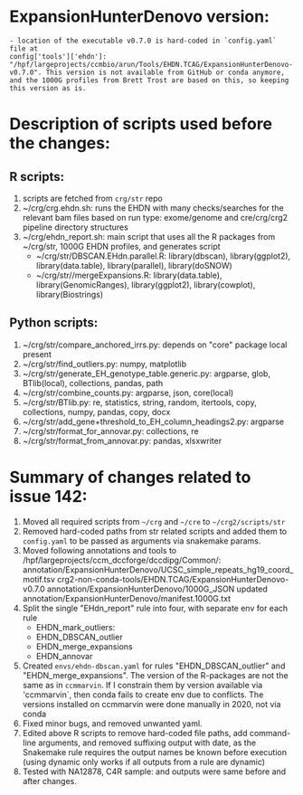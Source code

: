 # ExpansionHunterDenovo version: 
    - location of the executable v0.7.0 is hard-coded in `config.yaml` file at
    config['tools']['ehdn']: "/hpf/largeprojects/ccmbio/arun/Tools/EHDN.TCAG/ExpansionHunterDenovo-v0.7.0". This version is not available from GitHub or conda anymore, and the 1000G profiles from Brett Trost are based on this, so keeping this version as is.

# Description of scripts used before the changes:
## R scripts:

1. scripts are fetched from `crg/str` repo
2. ~/crg/crg.ehdn.sh: runs the EHDN with many checks/searches for the relevant bam files based on run type: exome/genome and cre/crg/crg2 pipeline directory structures
3. ~/crg/ehdn_report.sh: main script that uses all the R packages from ~/crg/str, 1000G EHDN profiles, and generates script
    - ~/crg/str/DBSCAN.EHdn.parallel.R: library(dbscan), library(ggplot2), library(data.table), library(parallel), library(doSNOW)
    - ~/crg/str//mergeExpansions.R: library(data.table), library(GenomicRanges), library(ggplot2), library(cowplot), library(Biostrings)
    


## Python scripts:
1. ~/crg/str/compare_anchored_irrs.py: depends on "core" package local present
2. ~/crg/str/find_outliers.py: numpy, matplotlib
3. ~/crg/str/generate_EH_genotype_table.generic.py: argparse, glob, BTlib(local), collections, pandas, path
4. ~/crg/str/combine_counts.py: argparse, json, core(local)
5. ~/crg/str/BTlib.py: re, statistics, string, random, itertools, copy, collections, numpy, pandas, copy, docx
6. ~/crg/str/add_gene+threshold_to_EH_column_headings2.py: argparse
7. ~/crg/str/format_for_annovar.py: collections, re
8. ~/crg/str/format_from_annovar.py: pandas, xlsxwriter


# Summary of changes related to issue 142:
1. Moved all required scripts from `~/crg` and `~/cre` to `~/crg2/scripts/str`
2. Removed hard-coded paths from str related scripts and added them to `config.yaml` to be passed as arguments via snakemake params.
3. Moved following annotations and tools to /hpf/largeprojects/ccm_dccforge/dccdipg/Common/:
    annotation/ExpansionHunterDenovo/UCSC_simple_repeats_hg19_coord_motif.tsv
    crg2-non-conda-tools/EHDN.TCAG/ExpansionHunterDenovo-v0.7.0
    annotation/ExpansionHunterDenovo/1000G_JSON
    updated annotation/ExpansionHunterDenovo/manifest.1000G.txt
4. Split the single "EHdn_report" rule into four, with separate env for each rule 
    - EHDN_mark_outliers: 
    - EHDN_DBSCAN_outlier
    - EHDN_merge_expansions
    - EHDN_annovar
4. Created `envs/ehdn-dbscan.yaml` for rules "EHDN_DBSCAN_outlier" and "EHDN_merge_expansions". The version of the R-packages are not the same as in `ccmmarvin`. If I constrain them by version available via 'ccmmarvin`, then conda fails to create env due to conflicts. The versions installed on ccmmarvin were done manually in 2020, not via conda
5. Fixed minor bugs, and removed unwanted yaml. 
6. Edited above R scripts to remove hard-coded file paths, add command-line arguments, and removed  suffixing output with date, as the Snakemake rule requires the output names be known before execution (using dynamic only works if all outputs from a rule are dynamic)
7. Tested with NA12878, C4R sample: and outputs were same before and after changes.




